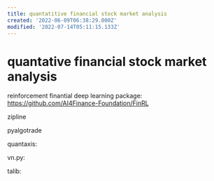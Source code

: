 ```yaml
---
title: quantatitive financial stock market analysis
created: '2022-06-09T06:38:29.000Z'
modified: '2022-07-14T05:11:15.133Z'
---
```


# quantative financial stock market analysis

reinforcement finantial deep learning package:
https://github.com/AI4Finance-Foundation/FinRL

zipline

pyalgotrade

quantaxis:

vn.py:

talib:
